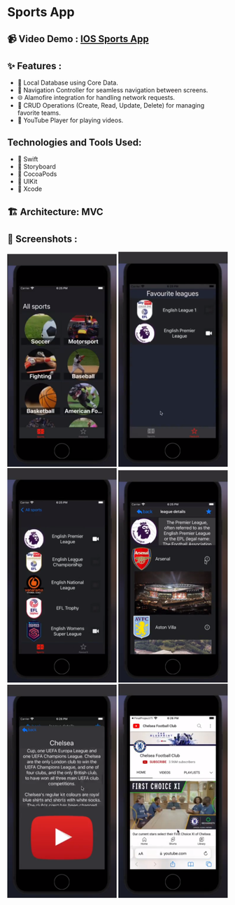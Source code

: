 # Sports App

## 📹 Video Demo : [IOS Sports App](https://drive.google.com/file/d/1RDvUBcr2Yk69TCskbyaYqdOx-J6GaYU2/view?usp=sharing)

## ✨ Features :

- 🔄 Local Database using Core Data.
- 📲 Navigation Controller for seamless navigation between screens.
- 🌐 Alamofire integration for handling network requests.
- 📝 CRUD Operations (Create, Read, Update, Delete) for managing favorite teams.
- 📱 YouTube Player for playing videos.

## Technologies and Tools Used:

- 📱 Swift
- 📱 Storyboard
- 📱 CocoaPods
- 📱 UIKit
- 📱 Xcode

## 🏗️ Architecture: MVC

## 📸 Screenshots :

<img src="screenshots/image1.png" width="250"> <img src="screenshots/image2.png" width="250"> <img src="screenshots/image3.png" width="250">
<img src="screenshots/image4.png" width="250"> <img src="screenshots/image5.png" width="250"> <img src="screenshots/image6.png" width="250">

##